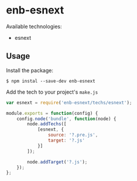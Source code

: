 # enb-esnext

Available technologies:

- esnext

## Usage

Install the package:

~~~
$ npm instal --save-dev enb-esnext
~~~

Add the tech to your project's `make.js`

~~~js
var esnext = require('enb-esnext/techs/esnext');

module.exports = function(config) {
    config.node('bundle', function(node) {
        node.addTechs([
            [esnext, {
                source: '?.pre.js',
                target: '?.js'
            }]
        ]);

        node.addTarget('?.js');
    });
};
~~~
